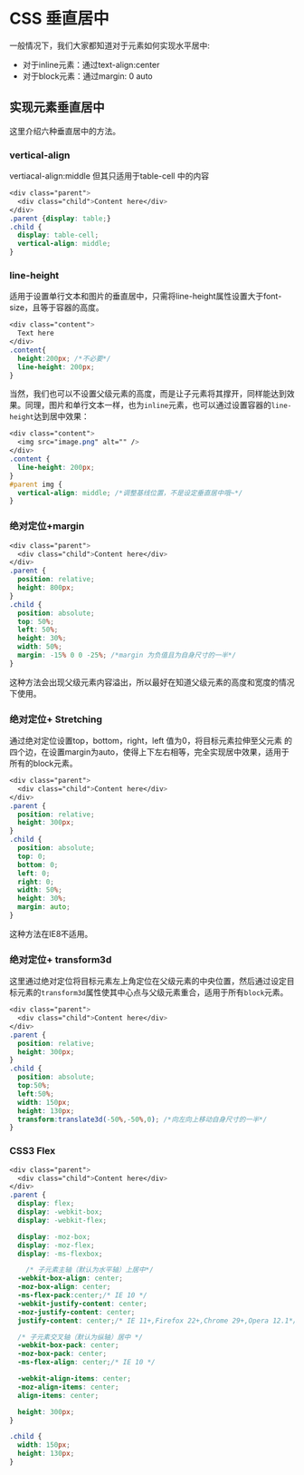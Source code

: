 # CSS 垂直居中

一般情况下，我们大家都知道对于元素如何实现水平居中:

* 对于inline元素：通过text-align:center
* 对于block元素：通过margin: 0 auto

## 实现元素垂直居中

这里介绍六种垂直居中的方法。

### vertical-align

vertiacal-align:middle 但其只适用于table-cell 中的内容

````css
<div class="parent">
  <div class="child">Content here</div>
</div>
.parent {display: table;}
.child {
  display: table-cell;
  vertical-align: middle;
}
````

### line-height

适用于设置单行文本和图片的垂直居中，只需将line-height属性设置大于font-size，且等于容器的高度。

````css
<div class="content">
  Text here
</div>
.content{
  height:200px; /*不必要*/
  line-height: 200px;
}
````

当然，我们也可以不设置父级元素的高度，而是让子元素将其撑开，同样能达到效果。同理，图片和单行文本一样，也为`inline`元素，也可以通过设置容器的`line-height`达到居中效果：

````css
<div class="content">
  <img src="image.png" alt="" />
</div>
.content {
  line-height: 200px;
}
#parent img {
  vertical-align: middle; /*调整基线位置，不是设定垂直居中哦~*/
}
````

### 绝对定位+margin

````css
<div class="parent">
  <div class="child">Content here</div>
</div>
.parent {
  position: relative;
  height: 800px;
}
.child {
  position: absolute;
  top: 50%;
  left: 50%;
  height: 30%;
  width: 50%;
  margin: -15% 0 0 -25%; /*margin 为负值且为自身尺寸的一半*/
}
````

这种方法会出现父级元素内容溢出，所以最好在知道父级元素的高度和宽度的情况下使用。

### 绝对定位+ Stretching

通过绝对定位设置top，bottom，right，left 值为0，将目标元素拉伸至父元素 的四个边，在设置margin为auto，使得上下左右相等，完全实现居中效果，适用于所有的block元素。

````css
<div class="parent">
  <div class="child">Content here</div>
</div>
.parent {
  position: relative;
  height: 300px;
}
.child {
  position: absolute;
  top: 0;
  bottom: 0;
  left: 0;
  right: 0;
  width: 50%;
  height: 30%;
  margin: auto;
}
````

这种方法在IE8不适用。

### 绝对定位+ transform3d

这里通过绝对定位将目标元素左上角定位在父级元素的中央位置，然后通过设定目标元素的`transform3d`属性使其中心点与父级元素重合，适用于所有`block`元素。

````css
<div class="parent">
  <div class="child">Content here</div>
</div>
.parent {
  position: relative;
  height: 300px;
}    
.child {
  position: absolute;
  top:50%;
  left:50%;
  width: 150px;
  height: 130px;
  transform:translate3d(-50%,-50%,0); /*向左向上移动自身尺寸的一半*/
}
````

### CSS3 Flex

````css
<div class="parent">
  <div class="child">Content here</div>
</div>
.parent {
  display: flex;
  display: -webkit-box;
  display: -webkit-flex;

  display: -moz-box;
  display: -moz-flex;
  display: -ms-flexbox;

    /* 子元素主轴（默认为水平轴）上居中*/
  -webkit-box-align: center;
  -moz-box-align: center;
  -ms-flex-pack:center;/* IE 10 */
  -webkit-justify-content: center;
  -moz-justify-content: center;
  justify-content: center;/* IE 11+,Firefox 22+,Chrome 29+,Opera 12.1*/

  /* 子元素交叉轴（默认为纵轴）居中 */
  -webkit-box-pack: center;
  -moz-box-pack: center;
  -ms-flex-align: center;/* IE 10 */

  -webkit-align-items: center;
  -moz-align-items: center;
  align-items: center;

  height: 300px;
}

.child {
  width: 150px;
  height: 130px;
}
````

